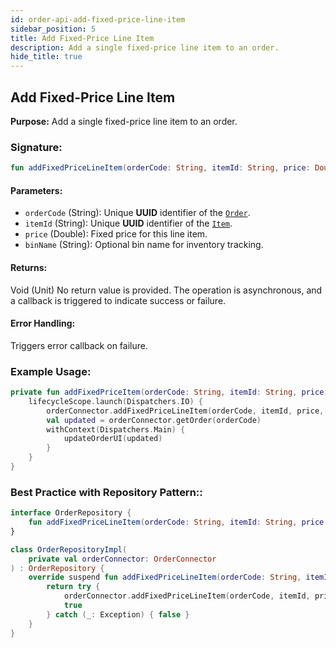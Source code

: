 ```yaml
---
id: order-api-add-fixed-price-line-item
sidebar_position: 5
title: Add Fixed-Price Line Item
description: Add a single fixed-price line item to an order.
hide_title: true
---
```


## Add Fixed-Price Line Item

**Purpose:** Add a single fixed-price line item to an order.

### Signature:

```kotlin
fun addFixedPriceLineItem(orderCode: String, itemId: String, price: Double, binName: String = "")
```

#### Parameters:
- `orderCode` (String): Unique **UUID** identifier of the [`Order`](../models/models-order#order).
- `itemId` (String): Unique **UUID** identifier of the [`Item`](../models/models-inventory#item).
- `price` (Double): Fixed price for this line item.
- `binName` (String): Optional bin name for inventory tracking.

#### Returns:
Void (Unit) No return value is provided. The operation is asynchronous, and a callback is triggered to indicate success or failure.

#### Error Handling:
Triggers error callback on failure.

### Example Usage:
```kotlin
private fun addFixedPriceItem(orderCode: String, itemId: String, price: Double, binName: String = "") {
    lifecycleScope.launch(Dispatchers.IO) {
        orderConnector.addFixedPriceLineItem(orderCode, itemId, price, binName)
        val updated = orderConnector.getOrder(orderCode)
        withContext(Dispatchers.Main) {
            updateOrderUI(updated)
        }
    }
}
```

### Best Practice with Repository Pattern::
```kotlin
interface OrderRepository {
    fun addFixedPriceLineItem(orderCode: String, itemId: String, price: Double, binName: String = "")
}

class OrderRepositoryImpl(
    private val orderConnector: OrderConnector
) : OrderRepository {
    override suspend fun addFixedPriceLineItem(orderCode: String, itemId: String, price: Double, binName: String): Boolean {
        return try {
            orderConnector.addFixedPriceLineItem(orderCode, itemId, price, binName)
            true
        } catch (_: Exception) { false }
    }
}